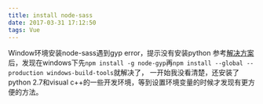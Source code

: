 ```yaml
---
title: install node-sass
date: 2017-03-31 17:12:50
tags: Vue
---
```

Window环境安装node-sass遇到gyp error，提示没有安装python
参考[解决方案](https://github.com/nodejs/node-gyp)后，发现在windows下先`npm install -g node-gyp`再`npm install --global --production windows-build-tools`就解决了，
一开始我没看清楚，还安装了python 2.7和visual c++的一些开发环境，等到设置环境变量的时候才发现有更方便的方法。